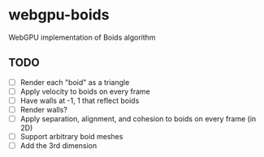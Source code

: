# webgpu-boids

WebGPU implementation of Boids algorithm

## TODO

- [ ] Render each "boid" as a triangle
- [ ] Apply velocity to boids on every frame
- [ ] Have walls at -1, 1 that reflect boids
- [ ] Render walls?
- [ ] Apply separation, alignment, and cohesion to boids on every frame (in 2D)
- [ ] Support arbitrary boid meshes
- [ ] Add the 3rd dimension
